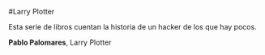 #Larry Plotter

Esta serie de libros cuentan la historia de un hacker de los que hay pocos.

**Pablo Palomares**, Larry Plotter